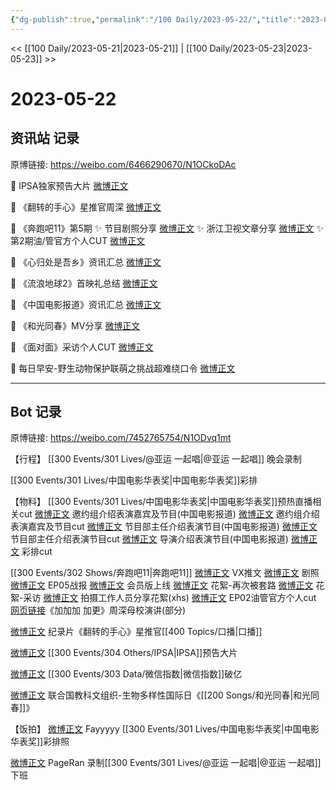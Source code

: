 ```yaml
---
{"dg-publish":true,"permalink":"/100 Daily/2023-05-22/","title":"2023-05-22","created":"2023-05-25T12:18:43.240+08:00","updated":"2023-05-25T20:00:26.682+08:00"}
---
```



<< [[100 Daily/2023-05-21\|2023-05-21]] | [[100 Daily/2023-05-23\|2023-05-23]] >>

# 2023-05-22

## 资讯站 记录

原博链接: https://weibo.com/6466290670/N1OCkoDAc

💫 IPSA独家预告大片 [微博正文](https://weibo.com/6466290670/4904139631362759)

💫 《翻转的手心》星推官周深 [微博正文](https://weibo.com/6466290670/4904203778267047)

💫 《奔跑吧11》第5期
✨ 节目剧照分享 [微博正文](https://weibo.com/6466290670/4904198023940152)
✨ 浙江卫视文章分享 [微博正文](https://weibo.com/6466290670/4904279531591028)
✨ 第2期油/管官方个人CUT [微博正文](https://weibo.com/6466290670/4904120169531515)

💫 《心归处是吾乡》资讯汇总 [微博正文](https://weibo.com/6466290670/4904293196629185)

💫 《流浪地球2》首映礼总结 [微博正文](https://weibo.com/6466290670/4904206492238268)

💫 《中国电影报道》资讯汇总 [微博正文](https://weibo.com/6466290670/4904228533570498)

💫 《和光同春》MV分享 [微博正文](https://weibo.com/6466290670/4904140008590778)

💫 《面对面》采访个人CUT [微博正文](https://weibo.com/6466290670/4904304810918922)

💫 每日早安-野生动物保护联萌之挑战超难绕口令 [微博正文](https://weibo.com/6466290670/4904099973955930)

---
## Bot 记录

原博链接: https://weibo.com/7452765754/N1ODvq1mt

【行程】
[[300 Events/301 Lives/@亚运 一起唱\|@亚运 一起唱]] 晚会录制

[[300 Events/301 Lives/中国电影华表奖\|中国电影华表奖]]彩排

【物料】
[[300 Events/301 Lives/中国电影华表奖\|中国电影华表奖]]预热直播相关cut
[微博正文](https://weibo.com/1261788454/N1LnDw5Bc) 邀约组介绍表演嘉宾及节目(中国电影报道)
[微博正文](http://weibo.com/1786590437/N1JVdtOII) 邀约组介绍表演嘉宾及节目cut
[微博正文](https://weibo.com/1261788454/N1Lt0xfM9) 节目部主任介绍表演节目(中国电影报道)
[微博正文](http://weibo.com/1786590437/N1KEFwWb9) 节目部主任介绍表演节目cut
[微博正文](https://weibo.com/1261788454/N1Oadidub) 导演介绍表演节目(中国电影报道)
[微博正文](http://weibo.com/1857196980/N1N0HqESM) 彩排cut

[[300 Events/302 Shows/奔跑吧11\|奔跑吧11]]
[微博正文](http://weibo.com/6466290670/N1Nkt6FTK) VX推文
[微博正文](http://weibo.com/5242381821/N1LbKfX2u) 剧照
[微博正文](https://weibo.com/5242381821/N1LsJ476P) EP05战报
[微博正文](https://weibo.com/1731986465/N1LEhpQO9) 会员版上线
[微博正文](http://weibo.com/5876797510/N1KoEp9V6) 花絮-再次被套路
[微博正文](https://weibo.com/5876797510/N1KTwxCY2) 花絮-采访
[微博正文](http://weibo.com/2891278372/N1LVLeuFf) 拍摄工作人员分享花絮(xhs)
[微博正文](http://weibo.com/6466290670/N1JbqDZA7) EP02油管官方个人cut
[网页链接](https://weibo.cn/sinaurl?u=https%3A%2F%2Fzmtv.cztv.com%2Fvplay%2F10002238.html%3Fzgltv%3D1)《加加加 加更》周深母校演讲(部分)

[微博正文](http://weibo.com/7838180729/N1LbKi8Ui) 纪录片《翻转的手心》星推官[[400 Topics/口播\|口播]]

[微博正文](http://weibo.com/1851789841/N1JCJuhHJ) [[300 Events/304 Others/IPSA\|IPSA]]预告大片

[微博正文](http://weibo.com/5637413637/N1Kjh6pi2) [[300 Events/303 Data/微信指数\|微信指数]]破亿

[微博正文](http://weibo.com/1973319807/N1NsbtusD) 联合国教科文组织-生物多样性国际日《[[200 Songs/和光同春\|和光同春]]》

【饭拍】
[微博正文](http://weibo.com/2621211921/N1Ndcwh4l) Fayyyyy [[300 Events/301 Lives/中国电影华表奖\|中国电影华表奖]]彩排照

[微博正文](https://weibo.com/7633014126/4904342497527559) PageRan 录制[[300 Events/301 Lives/@亚运 一起唱\|@亚运 一起唱]]下班
